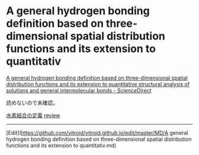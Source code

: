 # A general hydrogen bonding definition based on three-dimensional spatial distribution functions and its extension to quantitativ



[A general hydrogen bonding definition based on three-dimensional spatial distribution functions and its extension to quantitative structural analysis of solutions and general intermolecular bonds - ScienceDirect](https://www.sciencedirect.com/science/article/pii/S016773221835760X)

読めないので未確認。



[水素結合の定義](水素結合の定義.md) [review](review.md)





----
[Edit](https://github.com/vitroid/vitroid.github.io/edit/master/MD/A general hydrogen bonding definition based on three-dimensional spatial distribution functions and its extension to quantitativ.md)
